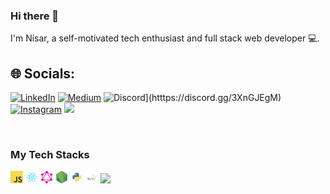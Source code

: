 <h3 > Hi there 👋</h3>

<p>
I'm Nisar, a self-motivated tech enthusiast and full stack web developer 💻.
</p>

## 🌐 Socials:

[![LinkedIn](https://img.shields.io/badge/LinkedIn-%230077B5.svg?logo=linkedin&logoColor=white)](https://linkedin.com/in/nisar1406) [![Medium](https://img.shields.io/badge/Medium-12100E?logo=medium&logoColor=white)](https://medium.com/@nisar1406) ![Discord](https://img.shields.io/badge/Discord-%237289DA.svg?logo=discord&logoColor=white)](htttps://discord.gg/3XnGJEgM) [![Instagram](https://img.shields.io/badge/Instagram-%23E4405F.svg?logo=Instagram&logoColor=white)](https://instagram.com/nisar1406__) 
![](https://visitor-badge.glitch.me/badge?page_id=nisar1406)

<br/>
<h3>
My Tech Stacks
</h3>

<code><img height="20" src="https://raw.githubusercontent.com/github/explore/80688e429a7d4ef2fca1e82350fe8e3517d3494d/topics/javascript/javascript.png"></code>
<code><img height="20" src="https://raw.githubusercontent.com/github/explore/80688e429a7d4ef2fca1e82350fe8e3517d3494d/topics/react/react.png"></code>
<code><img height="20" src="https://raw.githubusercontent.com/github/explore/5c058a388828bb5fde0bcafd4bc867b5bb3f26f3/topics/graphql/graphql.png"></code>
<code><img height="20" src="https://raw.githubusercontent.com/github/explore/80688e429a7d4ef2fca1e82350fe8e3517d3494d/topics/nodejs/nodejs.png"></code>
<code><img height="20" src="https://raw.githubusercontent.com/github/explore/80688e429a7d4ef2fca1e82350fe8e3517d3494d/topics/python/python.png"></code>
<code><img height="20" src="https://raw.githubusercontent.com/github/explore/80688e429a7d4ef2fca1e82350fe8e3517d3494d/topics/mysql/mysql.png"></code>
<code><img height="20" src="https://github.com/mongodb/mongo/blob/master/docs/leaf.svg"></code>

